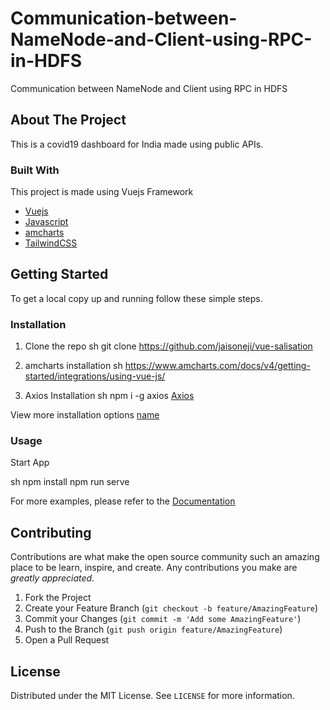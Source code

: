# Communication-between-NameNode-and-Client-using-RPC-in-HDFS
Communication between NameNode and Client using RPC in HDFS
## About The Project

This is a covid19 dashboard for India made using public APIs.

### Built With
 This project is made using Vuejs Framework

* [Vuejs](https://vuejs.org/)
* [Javascript](https://www.javascript.com/)
* [amcharts](https://www.amcharts.com/)
* [TailwindCSS](https://www.tailwindcss.com/)


<!-- GETTING STARTED -->
## Getting Started

To get a local copy up and running follow these simple steps.

### Installation
 
1. Clone the repo
sh
git clone https://github.com/jaisoneji/vue-salisation

2. amcharts installation
sh
https://www.amcharts.com/docs/v4/getting-started/integrations/using-vue-js/

3. Axios Installation
sh
npm i -g axios
[Axios](https://github.com/axios/axios)



View more installation options [name](link)

<!-- USAGE EXAMPLES -->
### Usage

Start App

 sh
npm install
npm run serve

For more examples, please refer to the [Documentation](link)



<!-- CONTRIBUTING -->
## Contributing

Contributions are what make the open source community such an amazing place to be learn, inspire, and create. Any contributions you make are *greatly appreciated*.

1. Fork the Project
2. Create your Feature Branch (`git checkout -b feature/AmazingFeature`)
3. Commit your Changes (`git commit -m 'Add some AmazingFeature'`)
4. Push to the Branch (`git push origin feature/AmazingFeature`)
5. Open a Pull Request



<!-- LICENSE -->
## License

Distributed under the MIT License. See `LICENSE` for more information.
